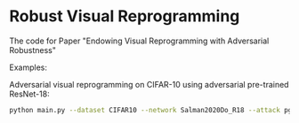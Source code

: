 # Robust Visual Reprogramming

The code for Paper "Endowing Visual Reprogramming with Adversarial Robustness"



Examples:

Adversarial visual reprogramming on CIFAR-10 using adversarial pre-trained ResNet-18:

```bash
python main.py --dataset CIFAR10 --network Salman2020Do_R18 --attack pgd --vp full --mapping_method fc --lr_vp 1e-3 --lr_lm 1e-3 --wd 1e-3 --seed 0 --gpu 5 --bs 256 --port 1205
```

